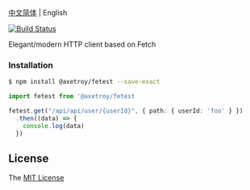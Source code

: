 [中文简体](README.md) | English

[![Build Status](https://github.com/axetroy/fetest/workflows/test/badge.svg)](https://github.com/axetroy/fetest/actions)

Elegant/modern HTTP client based on Fetch

### Installation

```bash
$ npm install @axetroy/fetest --save-exact
```

```typescript
import fetest from '@axetroy/fetest

fetest.get("/api/api/user/{userId}", { path: { userId: 'foo' } })
  .then((data) => {
    console.log(data)
  })
```

## License

The [MIT License](LICENSE)

